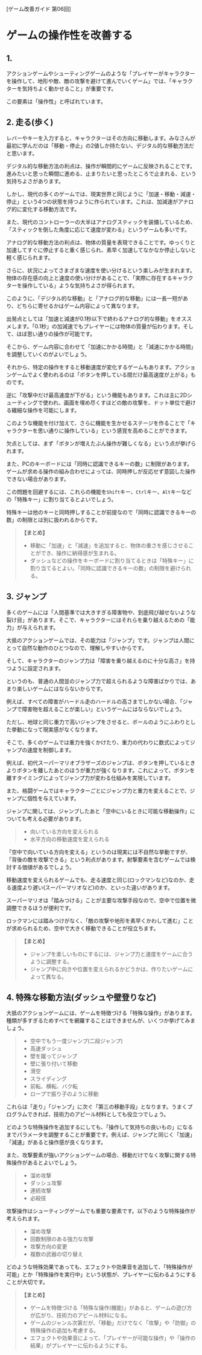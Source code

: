 [ゲーム改善ガイド 第06回]

# ゲームの操作性を改善する

## 1. 

アクションゲームやシューティングゲームのような「プレイヤーがキャラクターを操作して、地形や敵、敵の攻撃を避けて進んでいくゲーム」では、「キャラクターを気持ちよく動かせること」が重要です。

この要素は「操作性」と呼ばれています。

## 2. 走る(歩く)

レバーやキーを入力すると、キャラクターはその方向に移動します。みなさんが最初に学んだのは「移動・停止」の2値しか持たない、デジタル的な移動方法だと思います。

デジタル的な移動方法の利点は、操作が瞬間的にゲームに反映されることです。進みたいと思った瞬間に進める、止まりたいと思ったところで止まれる、という気持ちよさがあります。

しかし、現代の多くのゲームでは、現実世界と同じように「加速・移動・減速・停止」という4つの状態を持つように作られています。これは、加減速がアナログ的に変化する移動方法です。

また、現代のコントローラーの大半はアナログスティックを装備しているため、「スティックを倒した角度に応じて速度が変わる」というゲームも多いです。

アナログ的な移動方法の利点は、物体の質量を表現できることです。ゆっくりと加速してすぐに停止すると重く感じられ、素早く加速してなかなか停止しないと軽く感じられます。

さらに、状況によってさまざまな速度を使い分けるという楽しみが生まれます。物体の存在感の向上と速度の使い分けがあることで、「実際に存在するキャラクターを操作している」ような気持ちよさが得られます。

このように、「デジタル的な移動」と「アナログ的な移動」には一長一短があり、どちらに寄せるかはゲーム内容によって異なります。

出発点としては「加速と減速が0.1秒以下で終わるアナログ的な移動」をオススメします。「0.1秒」の加減速でもプレイヤーには物体の質量が伝わります。そして、ほぼ思い通りの操作が可能です。

そこから、ゲーム内容に合わせて「加速にかかる時間」と「減速にかかる時間」を調整していくのがよいでしょう。

それから、特定の操作をすると移動速度が変化するゲームもあります。アクションゲームでよく使われるのは「ボタンを押している間だけ最高速度が上がる」ものです。

逆に「攻撃中だけ最高速度が下がる」という機能もあります。これは主に2Dシューティングで使われ、画面を埋め尽くすほどの敵の攻撃を、ドット単位で避ける繊細な操作を可能にします。

このような機能を付け加えて、さらに機能を生かせるステージを作ることで「キャラクターを思い通りに操作している」という感覚を高めることができます。

欠点としては、まず「ボタンが増えたぶん操作が難しくなる」という点が挙げられます。

また、PCのキーボードには「同時に認識できるキーの数」に制限があります。ゲームが求める操作の組み合わせによっては、同時押しが反応せず意図した操作できない場合があります。

この問題を回避するには、これらの機能を`Shift`キー、`Ctrl`キー、`Alt`キーなどの「特殊キー」に割り当てるとよいでしょう。

特殊キーは他のキーと同時押しすることが前提なので「同時に認識できるキーの数」の制限とは別に扱われるからです。

>**【まとめ】**<br>
>
>* 移動に「加速」と「減速」を追加すると、物体の重さを感じさせることができ、操作に納得感が生まれる。
>* ダッシュなどの操作をキーボードに割り当てるときは「特殊キー」に割り当てるとよい。「同時に認識できるキーの数」の制限を避けられる。

## 3. ジャンプ

多くのゲームには「人間基準では大きすぎる障害物や、到底飛び越せないような裂け目」があります。そこで、キャラクターにはそれらを乗り越えるための「能力」が与えられます。

大抵のアクションゲームでは、その能力は「ジャンプ」です。ジャンプは人間にとって自然な動作のひとつなので、理解しやすいからです。

そして、キャラクターのジャンプ力は「障害を乗り越えるのに十分な高さ」を持つように設定されます。

というのも、普通の人間並のジャンプ力で超えられるような障害ばかりでは、あまり楽しいゲームにはならないからです。

例えば、すべての障害がハードル走のハードルの高さまでしかない場合、「ジャンプで障害物を超えることが楽しい」というゲームにはならないでしょう。

ただし、地球と同じ重力で高いジャンプをさせると、ボールのようにふわりとした挙動になって現実感がなくなります。

そこで、多くのゲームでは重力を強くかけたり、重力の代わりに数式によってジャンプの速度を制御します。

例えば、初代スーパーマリオブラザーズのジャンプは、ボタンを押しているときよりボタンを離したあとのほうが重力が強くなります。これによって、ボタンを離すタイミングによってジャンプ力が変わる仕組みを実現しています。

また、格闘ゲームではキャラクターごとにジャンプ力と重力を変えることで、ジャンプに個性を与えています。

ジャンプに関しては、ジャンプしたあと「空中にいるときに可能な移動操作」についても考える必要があります。

>* 向いている方向を変えられる
>* 水平方向の移動速度を変えられる

「空中で向いている方向を変える」というのは現実には不自然な挙動ですが、「背後の敵を攻撃できる」という利点があります。射撃要素を含むゲームでは検討する価値があるでしょう。

移動速度を変えられるゲームでも、走る速度と同じ(ロックマンなど)なのか、走る速度より遅い(スーパーマリオなど)のか、といった違いがあります。

スーパーマリオは「踏みつける」ことが主要な攻撃手段なので、空中で位置を微調整できるほうが便利です。

ロックマンには踏みつけがなく、「敵の攻撃や地形を素早くかわして進む」ことが求められるため、空中で大きく移動できることが役立ちます。

>**【まとめ】**<br>
>
>* ジャンプを楽しいものにするには、ジャンプ力と速度をゲームに合うように調整する。
>* ジャンプ中に向きや位置を変えられるかどうかは、作りたいゲームによって異なる。

## 4. 特殊な移動方法(ダッシュや壁登りなど)

大抵のアクションゲームには、ゲームを特徴づける「特殊な操作」があります。種類が多すぎるためすべてを網羅することはできませんが、いくつか挙げてみましょう。

>* 空中でもう一度ジャンプ(二段ジャンプ)
>* 高速ダッシュ
>* 壁を蹴ってジャンプ
>* 壁に張り付いて移動
>* 滑空
>* スライディング
>* 前転、横転、バク転
>* ロープで振り子のように移動

これらは「走り」「ジャンプ」に次ぐ「第三の移動手段」となります。うまくプログラムできれば、技術力のアピール材料としても役立つでしょう。

どのような特殊操作を追加するにしても、「操作して気持ちの良いもの」になるまでパラメータを調整することが重要です。例えば、ジャンプと同じく「加速」「減速」があると操作感が良くなります。

また、攻撃要素が強いアクションゲームの場合、移動だけでなく攻撃に関する特殊操作があるとよいでしょう。

>* 溜め攻撃
>* ダッシュ攻撃
>* 連続攻撃
>* 必殺技

攻撃操作はシューティングゲームでも重要な要素です。以下のような特殊操作が考えられます。

>* 溜め攻撃
>* 回数制限のある強力な攻撃
>* 攻撃方向の変更
>* 複数の武器の切り替え

どのような特殊効果であっても、エフェクトや効果音を追加して、「特殊操作が可能」とか「特殊操作を実行中」という状態が、プレイヤーに伝わるようにすることが大切です。

>**【まとめ】**<br>
>
>* ゲームを特徴づける「特殊な操作(機能)」があると、ゲームの遊び方が広がり、技術力のアピール材料になる。
>* ゲームのジャンル次第だが、「移動」だけでなく「攻撃」や「防御」の特殊操作の追加も考慮する。
>* エフェクトや効果音によって、「プレイヤーが可能な操作」や「操作の結果」がプレイヤーに伝わるようにする。

<div style="page-break-after: always"></div>
